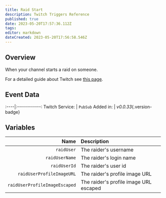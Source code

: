 ```yaml
---
title: Raid Start
description: Twitch Triggers Reference
published: true
date: 2023-05-20T17:57:36.112Z
tags: 
editor: markdown
dateCreated: 2023-05-20T17:56:58.546Z
---
```


## Overview
When your channel starts a raid on someone.

For a detailed guide about Twitch see [this page](/Platforms/Twitch).

## Event Data
:----|:------------:
Twitch Service: | `PubSub`
Added in: | *v0.0.33*{.version-badge}

## Variables
Name | Description
----:|:------------
`raidUser` | The raider's username
`raidUserName` | The raider's login name
`raidUserId` | The raider's user id
`raidUserProfileImageURL` | The raider's profile image URL
`raidUserProfileImageEscaped` | The raider's profile image URL escaped